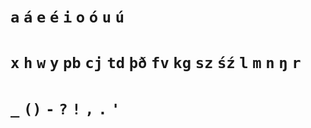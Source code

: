 # `a` `á` `e` `é` `i` `o` `ó` `u` `ú`
# `x` `h` `w` `y` `pb` `cj` `td` `þð` `fv` `kg` `sz` `śź` `l` `m` `n` `ŋ` `r`
# `_` `()` `-` `?` `!` `,` `.` `'`